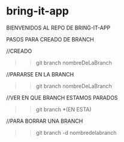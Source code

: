 # bring-it-app


BIENVENIDOS AL REPO DE BRING-IT-APP



PASOS PARA CREADO DE BRANCH 



//CREADO

>> git branch nombreDeLaBranch




//PARARSE EN LA BRANCH

>> git branch nombreDeLaBranch




//VER EN QUE BRANCH ESTAMOS PARADOS

>>git branch
*(EN ESTA)


//PARA BORRAR UNA BRANCH 

>> git branch -d nombredelabranch



